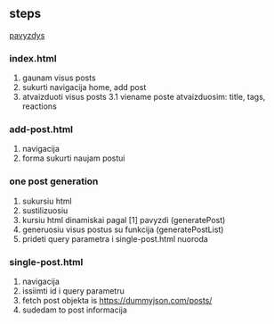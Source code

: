 ## steps

[pavyzdys](https://inspirothemes.com/polo/index.html)

### index.html

1. gaunam visus posts
2. sukurti navigacija home, add post
3. atvaizduoti visus posts
   3.1 viename poste atvaizduosim: title, tags, reactions

### add-post.html

1. navigacija
2. forma sukurti naujam postui

### one post generation

1. sukursiu html
2. sustilizuosiu
3. kursiu html dinamiskai pagal [1] pavyzdi (generatePost)
4. generuosiu visus postus su funkcija (generatePostList)
5. prideti query parametra i single-post.html nuoroda

### single-post.html

1. navigacija
2. issiimti id i query parametru
3. fetch post objekta is https://dummyjson.com/posts/<id>
4. sudedam to post informacija
